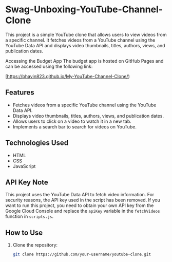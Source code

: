 # Swag-Unboxing-YouTube-Channel-Clone

This project is a simple YouTube clone that allows users to view videos from a specific channel. It fetches videos from a YouTube channel using the YouTube Data API and displays video thumbnails, titles, authors, views, and publication dates.

Accessing the Budget App
The budget app is hosted on GitHub Pages and can be accessed using the following link:

[https://bhavin823.github.io/My-YouTube-Channel-Clone/)

## Features

- Fetches videos from a specific YouTube channel using the YouTube Data API.
- Displays video thumbnails, titles, authors, views, and publication dates.
- Allows users to click on a video to watch it in a new tab.
- Implements a search bar to search for videos on YouTube.

## Technologies Used

- HTML
- CSS
- JavaScript

## API Key Note

This project uses the YouTube Data API to fetch video information. For security reasons, the API key used in the script has been removed. If you want to run this project, you need to obtain your own API key from the Google Cloud Console and replace the `apiKey` variable in the `fetchVideos` function in `scripts.js`.

## How to Use

1. Clone the repository:
   ```bash
   git clone https://github.com/your-username/youtube-clone.git
